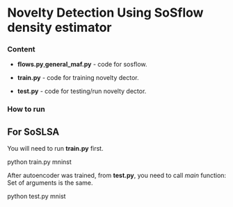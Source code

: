 # Novelty Detection Using SoSflow density estimator


### Content

* **flows.py**,**general_maf.py** - code for sosflow.

* **train.py** - code for training novelty dector.
* **test.py** - code for testing/run novelty dector.

### How to run

## For SoSLSA

You will need to run **train.py** first.

  python train.py mninst
   
After autoencoder was trained, from **test.py**, you need to call *main* function:  
   Set of arguments is the same.

   python test.py mnist
